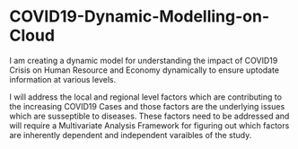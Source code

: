 # COVID19-Dynamic-Modelling-on-Cloud
I am creating a dynamic model for understanding the impact of COVID19 Crisis on Human Resource and Economy dynamically to ensure uptodate information at various levels.

I will address the local and regional level factors which are contributing to the increasing COVID19 Cases and those factors are the underlying issues which are susseptible to diseases. These factors need to be addressed and will require a Multivariate Analysis Framework for figuring out which factors are inherently dependent and independent varaibles of the study.
